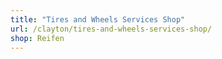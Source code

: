```yaml
---
title: "Tires and Wheels Services Shop"
url: /clayton/tires-and-wheels-services-shop/
shop: Reifen
---
```

